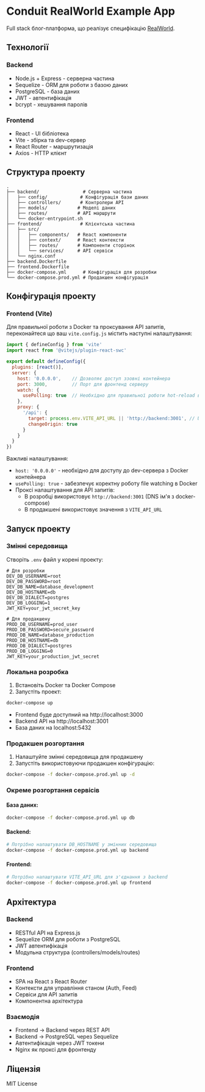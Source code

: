 # Conduit RealWorld Example App

Full stack блог-платформа, що реалізує специфікацію [RealWorld](https://github.com/gothinkster/realworld).

## Технології

### Backend
- Node.js + Express - серверна частина
- Sequelize - ORM для роботи з базою даних
- PostgreSQL - база даних
- JWT - автентифікація
- bcrypt - хешування паролів

### Frontend
- React - UI бібліотека
- Vite - збірка та dev-сервер
- React Router - маршрутизація
- Axios - HTTP клієнт

## Структура проекту
```
.
├── backend/                # Серверна частина
│   ├── config/            # Конфігурація бази даних
│   ├── controllers/       # Контролери API
│   ├── models/           # Моделі даних
│   ├── routes/           # API маршрути
│   └── docker-entrypoint.sh
├── frontend/              # Клієнтська частина
│   ├── src/
│   │   ├── components/   # React компоненти
│   │   ├── context/      # React контексти
│   │   ├── routes/       # Компоненти сторінок
│   │   └── services/     # API сервіси
│   └── nginx.conf
├── backend.Dockerfile
├── frontend.Dockerfile
├── docker-compose.yml      # Конфігурація для розробки
└── docker-compose.prod.yml # Продакшен конфігурація
```

## Конфігурація проекту

### Frontend (Vite)
Для правильної роботи з Docker та проксування API запитів, переконайтеся що ваш `vite.config.js` містить наступні налаштування:

```javascript
import { defineConfig } from 'vite'
import react from '@vitejs/plugin-react-swc'

export default defineConfig({
  plugins: [react()],
  server: {
    host: '0.0.0.0',    // Дозволяє доступ ззовні контейнера
    port: 3000,         // Порт для фронтенд серверу
    watch: {
      usePolling: true  // Необхідно для правильної роботи hot-reload в Docker
    },
    proxy: {
      '/api': {
        target: process.env.VITE_API_URL || 'http://backend:3001', // URL бекенду
        changeOrigin: true
      }
    }
  }
})
```

Важливі налаштування:
- `host: '0.0.0.0'` - необхідно для доступу до dev-сервера з Docker контейнера
- `usePolling: true` - забезпечує коректну роботу file watching в Docker
- Проксі налаштування для API запитів:
  - В розробці використовує `http://backend:3001` (DNS ім'я з docker-compose)
  - В продакшені використовує значення з `VITE_API_URL`


## Запуск проекту

### Змінні середовища
Створіть `.env` файл у корені проекту:

```env
# Для розробки
DEV_DB_USERNAME=root
DEV_DB_PASSWORD=root
DEV_DB_NAME=database_development
DEV_DB_HOSTNAME=db
DEV_DB_DIALECT=postgres
DEV_DB_LOGGING=1
JWT_KEY=your_jwt_secret_key

# Для продакшену
PROD_DB_USERNAME=prod_user
PROD_DB_PASSWORD=secure_password
PROD_DB_NAME=database_production
PROD_DB_HOSTNAME=db
PROD_DB_DIALECT=postgres
PROD_DB_LOGGING=0
JWT_KEY=your_production_jwt_secret
```

### Локальна розробка
1. Встановіть Docker та Docker Compose
2. Запустіть проект:
```bash
docker-compose up
```
- Frontend буде доступний на http://localhost:3000
- Backend API на http://localhost:3001
- База даних на localhost:5432

### Продакшен розгортання
1. Налаштуйте змінні середовища для продакшену
2. Запустіть використовуючи продакшен конфігурацію:
```bash
docker-compose -f docker-compose.prod.yml up -d
```

### Окреме розгортання сервісів

#### База даних:
```bash
docker-compose -f docker-compose.prod.yml up db
```

#### Backend:
```bash
# Потрібно налаштувати DB_HOSTNAME у змінних середовища
docker-compose -f docker-compose.prod.yml up backend
```

#### Frontend:
```bash
# Потрібно налаштувати VITE_API_URL для з'єднання з backend
docker-compose -f docker-compose.prod.yml up frontend
```

## Архітектура

### Backend
- RESTful API на Express.js
- Sequelize ORM для роботи з PostgreSQL
- JWT автентифікація
- Модульна структура (controllers/models/routes)

### Frontend
- SPA на React з React Router
- Контексти для управління станом (Auth, Feed)
- Сервіси для API запитів
- Компонентна архітектура

### Взаємодія
- Frontend -> Backend через REST API
- Backend -> PostgreSQL через Sequelize
- Автентифікація через JWT токени
- Nginx як проксі для фронтенду

## Ліцензія
MIT License
